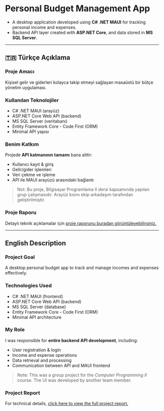 #  Personal Budget Management App

* A desktop application developed using **C# .NET MAUI** for tracking personal income and expenses.  
* Backend API layer created with **ASP.NET Core**, and data stored in **MS SQL Server**.

---

## 🇹🇷 Türkçe Açıklama

### Proje Amacı  
Kişisel gelir ve giderleri kolayca takip etmeyi sağlayan masaüstü bir bütçe yönetim uygulaması.

###  Kullanılan Teknolojiler  
- C# .NET MAUI (arayüz)  
- ASP.NET Core Web API (backend)  
- MS SQL Server (veritabanı)  
- Entity Framework Core - Code First (ORM)  
- Minimal API yapısı  

### Benim Katkım  
Projede **API katmanının tamamı** bana aittir:  
- Kullanıcı kayıt & giriş  
- Gelir/gider işlemleri  
- Veri çekme ve işleme  
- API ile MAUI arayüzü arasındaki bağlantı  

> Not: Bu proje, Bilgisayar Programlama II dersi kapsamında yapılan grup çalışmasıdır. Arayüz kısmı ekip arkadaşım tarafından geliştirilmiştir.

###  Proje Raporu  
Detaylı teknik açıklamalar için [proje raporunu buradan görüntüleyebilirsiniz.](https://drive.google.com/file/d/1-MiB9aztQWFo9QUPN7y4DYpkNlKbhFz0/view?usp=sharing)

---

## English Description

### Project Goal  
A desktop personal budget app to track and manage incomes and expenses effectively.

### Technologies Used  
- C# .NET MAUI (frontend)  
- ASP.NET Core Web API (backend)  
- MS SQL Server (database)  
- Entity Framework Core - Code First (ORM)  
- Minimal API architecture  

### My Role  
I was responsible for **entire backend API development**, including:  
- User registration & login  
- Income and expense operations  
- Data retrieval and processing  
- Communication between API and MAUI frontend  

> Note: This was a group project for the *Computer Programming II* course. The UI was developed by another team member.

### Project Report  
For technical details, [click here to view the full project report.](https://drive.google.com/file/d/1-MiB9aztQWFo9QUPN7y4DYpkNlKbhFz0/view?usp=sharing)
